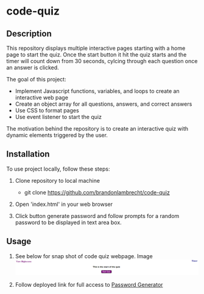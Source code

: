 # code-quiz

## Description

This repository displays multiple interactive pages starting with a home page to start the quiz. Once the start button it hit the quiz starts and  the timer will count down from 30 seconds, cylcing through each question once an answer is clicked.

The goal of this project:

- Implement Javascript functions, variables, and loops to create an interactive web page
- Create an object array for all questions, answers, and correct answers
- Use CSS to format pages
- Use event listener to start the quiz

The motivation behind the repository is to create an interactive quiz with dynamic elements triggered by the user.

## Installation

To use project locally, follow these steps:

1. Clone repository to local machine 
    - git clone https://github.com/brandonlambrecht/code-quiz

2. Open 'index.html' in your web browser 

3. Click button generate password and follow prompts for a random password to be displayed in text area box.


## Usage

1. See below for snap shot of code quiz webpage. 
Image![Code Quiz](./assets/images/quiz-homepage.png)


2. Follow deployed link for full access to
[Password Generator]()